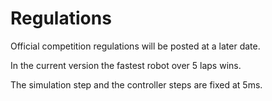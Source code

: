 # Regulations

Official competition regulations will be posted at a later date.

In the current version the fastest robot over 5 laps wins.

The simulation step and the controller steps are fixed at 5ms.
